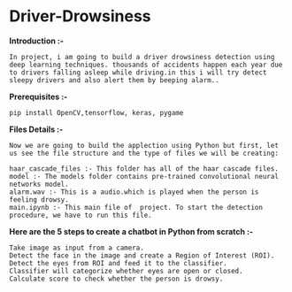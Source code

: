 # Driver-Drowsiness

**Introduction :-**

	In project, i am going to build a driver drowsiness detection using deep learning techniques. thousands of accidents happen each year due to drivers falling asleep while driving.in this i will try detect sleepy drivers and also alert them by beeping alarm..

**Prerequisites :-** 

	pip install OpenCV,tensorflow, keras, pygame

**Files Details :-**

	Now we are going to build the applection using Python but first, let us see the file structure and the type of files we will be creating:

	haar_cascade_files :- This folder has all of the haar cascade files.
	model :- The models folder contains pre-trained convolutional neural networks model.
	alarm.wav :- This is a audio.which is played when the person is feeling drowsy.
	main.ipynb :- This main file of  project. To start the detection procedure, we have to run this file.
	
**Here are the 5 steps to create a chatbot in Python from scratch :-**

	Take image as input from a camera.
	Detect the face in the image and create a Region of Interest (ROI).
	Detect the eyes from ROI and feed it to the classifier.
	Classifier will categorize whether eyes are open or closed.
	Calculate score to check whether the person is drowsy.
